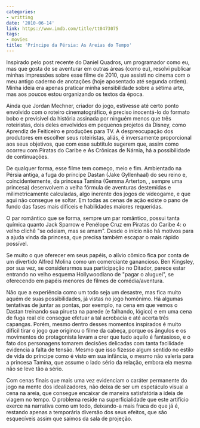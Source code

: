 ```yaml
---
categories:
- writting
date: '2010-06-14'
link: https://www.imdb.com/title/tt0473075
tags:
- movies
title: 'Príncipe da Pérsia: As Areias do Tempo'
---
```


Inspirado pelo post recente do Daniel Quadros, um programador como eu, mas que gosta de se aventurar em outras áreas (como eu), resolvi publicar minhas impressões sobre esse filme de 2010, que assisti no cinema com o meu antigo caderno de anotações (hoje aposentado até segunda ordem). Minha ideia era apenas praticar minha sensibilidade sobre a sétima arte, mas aos poucos estou organizando os textos da época.

Ainda que Jordan Mechner, criador do jogo, estivesse até certo ponto envolvido com o roteiro cinematográfico, é preciso inocentá-lo do formato bobo e previsível da história assinada por ninguém menos que três roteiristas, dois deles envolvidos em pequenos projetos da Disney, como Aprendiz de Feiticeiro e produções para TV. A despreocupação dos produtores em escolher seus roteiristas, aliás, é inversamente proporcional aos seus objetivos, que com esse subtítulo sugerem que, assim como ocorreu com Piratas do Caribe e As Crônicas de Nárnia, há a possibilidade de continuações.

De qualquer forma, esse filme tem começo, meio e fim. Ambientado na Pérsia antiga, a fuga do príncipe Dastan (Jake Gyllenhaal) do seu reino e, coincidentemente, da princesa Tamina (Gemma Arterton, , sempre uma princesa) desenvolvem a velha fórmula de aventuras destemidas e milimetricamente calculadas, algo inerente dos jogos de vídeogame, e que aqui não consegue se soltar. Em todas as cenas de ação existe o pano de fundo das fases mais difíceis e habilidades maiores requeridas.

O par romântico que se forma, sempre um par romântico, possui tanta química quanto Jack Sparrow e Penélope Cruz em Piratas do Caribe 4: o velho clichê "se odeiam, mas se amam". Desde o início não há motivos para a ajuda vinda da princesa, que precisa também escapar o mais rápido possível.

Se muito o que oferecer em seus papéis, o alívio cômico fica por conta de um divertido Alfred Molina como um comerciante ganancioso. Ben Kingsley, por sua vez, se considerarmos sua participação no Ditador, parece estar entrando no velho esquema Hollywoodiano de "pagar o aluguel", se oferecendo em papéis menores de filmes de comédia/aventura.

Não que a experiência como um todo seja um desastre, mas fica muito aquém de suas possibilidades, já vistas no jogo homônimo. Há algumas tentativas de juntar as pontas, por exemplo, na cena em que vemos o Dastan treinando sua pirueta na parede (e falhando, lógico) e em uma cena de fuga real ele consegue efetuar a tal acrobacia e até acerta três capangas. Porém, mesmo dentro desses momentos inspirados é muito difícil tirar o jogo que originou o filme da cabeça, porque os ângulos e os movimentos do protagonista levam a crer que tudo aquilo é fantasioso, e o fato dos personagens tomarem decisões delicadas com tanta facilidade evidencia a falta de tensão. Mesmo que isso fizesse algum sentido no estilo de vida do príncipe como é visto em sua infância, o mesmo não valeria para a princesa Tamina, que assume o lado sério da relação, embora ela mesma não se leve tão a sério.

Com cenas finais que mais uma vez evidenciam o caráter permanente do jogo na mente dos idealizadores, não deixa de ser um espetáculo visual a cena na areia, que consegue encaixar de maneira satisfatória a ideia de viagem no tempo. O problema reside na superficialidade que este artifício exerce na narrativa como um todo, deixando-a mais fraca do que já é, restando apenas a temporária diversão dos seus efeitos, que são esquecíveis assim que saímos da sala de projeção.